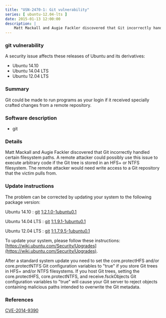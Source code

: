 ```yaml
---
title: "USN-2470-1: Git vulnerability"
series: [ ubuntu-12.04-lts ]
date: 2015-01-13 12:00:00
description: |
    Matt Mackall and Augie Fackler discovered that Git incorrectly handled certain filesystem paths. A remote attacker could possibly use this issue to execute arbitrary code if the Git tree is stored in an HFS+ or NTFS filesystem. The remote attacker would need write access to a Git repository that the victim pulls from. 
--- 
```

 
### git vulnerability

A security issue affects these releases of Ubuntu and its derivatives:

* Ubuntu 14.10
* Ubuntu 14.04 LTS
* Ubuntu 12.04 LTS

### Summary

Git could be made to run programs as your login if it received specially crafted changes from a remote repository.

### Software description

* git 

### Details

Matt Mackall and Augie Fackler discovered that Git incorrectly handled certain filesystem paths. A remote attacker could possibly use this issue to execute arbitrary code if the Git tree is stored in an HFS+ or NTFS filesystem. The remote attacker would need write access to a Git repository that the victim pulls from. 

### Update instructions

The problem can be corrected by updating your system to the following package version:

Ubuntu 14.10
 : [git](https://launchpad.net/ubuntu/+source/git) <span> [1:2.1.0-1ubuntu0.1](https://launchpad.net/ubuntu/+source/git/1:2.1.0-1ubuntu0.1) </span> 

Ubuntu 14.04 LTS
 : [git](https://launchpad.net/ubuntu/+source/git) <span> [1:1.9.1-1ubuntu0.1](https://launchpad.net/ubuntu/+source/git/1:1.9.1-1ubuntu0.1) </span> 

Ubuntu 12.04 LTS
 : [git](https://launchpad.net/ubuntu/+source/git) <span> [1:1.7.9.5-1ubuntu0.1](https://launchpad.net/ubuntu/+source/git/1:1.7.9.5-1ubuntu0.1) </span> 

To update your system, please follow these instructions: [https://wiki.ubuntu.com/Security/Upgrades](https://wiki.ubuntu.com/Security/Upgrades).

After a standard system update you need to set the core.protectHFS and/or core.protectNTFS Git configuration variables to &quot;true&quot; if you store Git trees in HFS+ and/or NTFS filesystems. If you host Git trees, setting the core.protectHFS, core.protectNTFS, and receive.fsckObjects Git configuration variables to &quot;true&quot; will cause your Git server to reject objects containing malicious paths intended to overwrite the Git metadata. 

### References

 [CVE-2014-9390](http://people.ubuntu.com/~ubuntu-security/cve/CVE-2014-9390)
 
